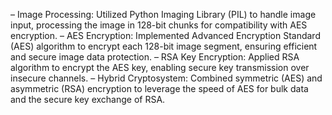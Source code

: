 – Image Processing: Utilized Python Imaging Library (PIL) to handle image input, processing the image in 128-bit chunks
for compatibility with AES encryption.
– AES Encryption: Implemented Advanced Encryption Standard (AES) algorithm to encrypt each 128-bit image segment,
ensuring efficient and secure image data protection.
– RSA Key Encryption: Applied RSA algorithm to encrypt the AES key, enabling secure key transmission over insecure
channels.
– Hybrid Cryptosystem: Combined symmetric (AES) and asymmetric (RSA) encryption to leverage the speed of AES for
bulk data and the secure key exchange of RSA.
